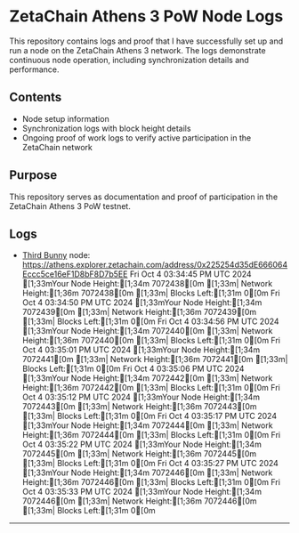 # ZetaChain Athens 3 PoW Node Logs
This repository contains logs and proof that I have successfully set up and run a node on the ZetaChain Athens 3 network. The logs demonstrate continuous node operation, including synchronization details and performance.

## Contents
- Node setup information
- Synchronization logs with block height details
- Ongoing proof of work logs to verify active participation in the ZetaChain network

## Purpose
This repository serves as documentation and proof of participation in the ZetaChain Athens 3 PoW testnet.

## Logs

- [Third Bunny](https://thirdbunny.xyz/) node: https://athens.explorer.zetachain.com/address/0x225254d35dE666064Eccc5ce16eF1D8bF8D7b5EE
Fri Oct  4 03:34:45 PM UTC 2024 [1;33mYour Node Height:[1;34m 7072438[0m [1;33m| Network Height:[1;36m 7072438[0m [1;33m| Blocks Left:[1;31m 0[0m
Fri Oct  4 03:34:50 PM UTC 2024 [1;33mYour Node Height:[1;34m 7072439[0m [1;33m| Network Height:[1;36m 7072439[0m [1;33m| Blocks Left:[1;31m 0[0m
Fri Oct  4 03:34:56 PM UTC 2024 [1;33mYour Node Height:[1;34m 7072440[0m [1;33m| Network Height:[1;36m 7072440[0m [1;33m| Blocks Left:[1;31m 0[0m
Fri Oct  4 03:35:01 PM UTC 2024 [1;33mYour Node Height:[1;34m 7072441[0m [1;33m| Network Height:[1;36m 7072441[0m [1;33m| Blocks Left:[1;31m 0[0m
Fri Oct  4 03:35:06 PM UTC 2024 [1;33mYour Node Height:[1;34m 7072442[0m [1;33m| Network Height:[1;36m 7072442[0m [1;33m| Blocks Left:[1;31m 0[0m
Fri Oct  4 03:35:12 PM UTC 2024 [1;33mYour Node Height:[1;34m 7072443[0m [1;33m| Network Height:[1;36m 7072443[0m [1;33m| Blocks Left:[1;31m 0[0m
Fri Oct  4 03:35:17 PM UTC 2024 [1;33mYour Node Height:[1;34m 7072444[0m [1;33m| Network Height:[1;36m 7072444[0m [1;33m| Blocks Left:[1;31m 0[0m
Fri Oct  4 03:35:22 PM UTC 2024 [1;33mYour Node Height:[1;34m 7072445[0m [1;33m| Network Height:[1;36m 7072445[0m [1;33m| Blocks Left:[1;31m 0[0m
Fri Oct  4 03:35:27 PM UTC 2024 [1;33mYour Node Height:[1;34m 7072446[0m [1;33m| Network Height:[1;36m 7072446[0m [1;33m| Blocks Left:[1;31m 0[0m
Fri Oct  4 03:35:33 PM UTC 2024 [1;33mYour Node Height:[1;34m 7072446[0m [1;33m| Network Height:[1;36m 7072446[0m [1;33m| Blocks Left:[1;31m 0[0m
_____
```
